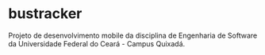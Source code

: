 # bustracker
Projeto de desenvolvimento mobile da disciplina de Engenharia de Software da Universidade Federal do Ceará - Campus Quixadá.
